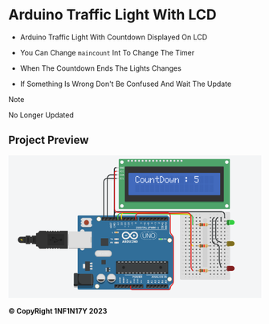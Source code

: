 # Arduino Traffic Light With LCD

- Arduino Traffic Light With Countdown Displayed On LCD

- You Can Change `maincount` Int To Change The Timer

- When The Countdown Ends The Lights Changes

- If Something Is Wrong Don't Be Confused And Wait The Update
> [!NOTE]
> No Longer Updated

## Project Preview

![alt text](https://github.com/Dark1NF1N17Y/Arduino-Traffic-Light-With-LCD/blob/main/Project.png?raw=true)

**&copy; CopyRight 1NF1N17Y 2023**
